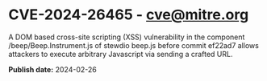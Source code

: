 # CVE-2024-26465 - cve@mitre.org

A DOM based cross-site scripting (XSS) vulnerability in the component /beep/Beep.Instrument.js of stewdio beep.js before commit ef22ad7 allows attackers to execute arbitrary Javascript via sending a crafted URL.

**Publish date:** 2024-02-26
